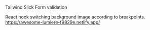 Tailwind
Slick
Form validation

React hook switching background image according to breakpoints.
https://awesome-lumiere-f9829e.netlify.app/
